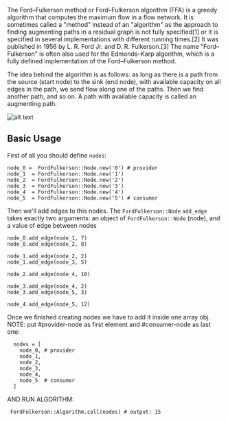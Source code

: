 The Ford–Fulkerson method or Ford–Fulkerson algorithm (FFA) is a greedy algorithm that computes the maximum flow in a flow network. It is sometimes called a "method" instead of an "algorithm" as the approach to finding augmenting paths in a residual graph is not fully specified[1] or it is specified in several implementations with different running times.[2] It was published in 1956 by L. R. Ford Jr. and D. R. Fulkerson.[3] The name "Ford–Fulkerson" is often also used for the Edmonds–Karp algorithm, which is a fully defined implementation of the Ford–Fulkerson method.

The idea behind the algorithm is as follows: as long as there is a path from the source (start node) to the sink (end node), with available capacity on all edges in the path, we send flow along one of the paths. Then we find another path, and so on. A path with available capacity is called an augmenting path.






![alt text](https://i0.wp.com/algorithms.tutorialhorizon.com/files/2018/12/Max-Flow-Graph.png?resize=643%2C429)

## Basic Usage

First of all you should define `nodes`:

    node_0 =  FordFulkerson::Node.new('0') # provider
    node_1  = FordFulkerson::Node.new('1')
    node_2  = FordFulkerson::Node.new('2')
    node_3  = FordFulkerson::Node.new('3')
    node_4  = FordFulkerson::Node.new('4')
    node_5  = FordFulkerson::Node.new('5') # consumer

Then we'll add edges to this nodes. The `FordFulkerson::Node` `add_edge` takes exactly two arguments: an object of `FordFulkerson::Node` (node), and a value of edge between nodes

    node_0.add_edge(node_1, 7)
    node_0.add_edge(node_2, 8)

    node_1.add_edge(node_2, 2)
    node_1.add_edge(node_3, 5)

    node_2.add_edge(node_4, 10)

    node_3.add_edge(node_4, 2)
    node_3.add_edge(node_5, 3)

    node_4.add_edge(node_5, 12)


Once we finished creating nodes we have to add it inside one array obj. NOTE: put #provider-node as first element and #consumer-node as last one:

      nodes = [
        node_0, # provider
        node_1,
        node_2,
        node_3,
        node_4,
        node_5  # consumer
      ]

AND RUN ALGORITHM:

     FordFulkerson::Algorithm.call(nodes) # output: 15

    



  
  


